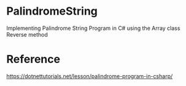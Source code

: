 # PalindromeString
Implementing Palindrome String Program in C# using the Array class Reverse method

# Reference
https://dotnettutorials.net/lesson/palindrome-program-in-csharp/
